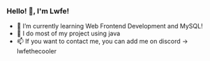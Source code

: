### Hello! 👋, I'm Lwfe!

- 🌱 I’m currently learning Web Frontend Development and MySQL!
- 🔭  I do most of my project using java
- 📫 If you want to contact me, you can add me on discord -> lwfethecooler
